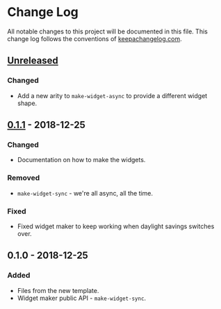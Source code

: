 # Change Log
All notable changes to this project will be documented in this file. This change log follows the conventions of [keepachangelog.com](http://keepachangelog.com/).

## [Unreleased]
### Changed
- Add a new arity to `make-widget-async` to provide a different widget shape.

## [0.1.1] - 2018-12-25
### Changed
- Documentation on how to make the widgets.

### Removed
- `make-widget-sync` - we're all async, all the time.

### Fixed
- Fixed widget maker to keep working when daylight savings switches over.

## 0.1.0 - 2018-12-25
### Added
- Files from the new template.
- Widget maker public API - `make-widget-sync`.

[Unreleased]: https://github.com/your-name/ideabox/compare/0.1.1...HEAD
[0.1.1]: https://github.com/your-name/ideabox/compare/0.1.0...0.1.1

